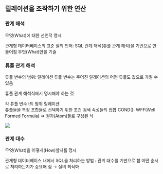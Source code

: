 ## 릴레이션을 조작하기 위한 연산
### 관계 해석
무엇(What)에 대한 선언적 명시

관계형 데이터베이스의 표준 질의 언어: SQL
관계 해석(튜플 관계 해석)을 기반으로 만들어짐 무엇(What)만을 기술

### 튜플 관계 해석
튜플 변수의 범위: 릴레이션
튜플 변수는 주어진 릴레이션의 어떤 튜플도 값으로 가질 수 있음

튜플 관계 해석식에서 명시해야 하는 것

각 튜플 변수 t의 범위 릴레이션  
튜플들을 특정 조합들로 선택하기 위한 조건 검색 속성들의 집합
COND(): WFF(Well Formed Formula) => 원자(Atom)들로 구성된 식

![](https://i.imgur.com/rpnOkfi.png)

### 관계 대수
무엇(What)을 어떻게(How)할지를 명시

관계형 데이터베이스 내에서 SQL을 처리하는 방법 : 관계 대수를 기반으로 함
어떤 순서로 처리하는지가 중요해 짐 → 질의 최적화